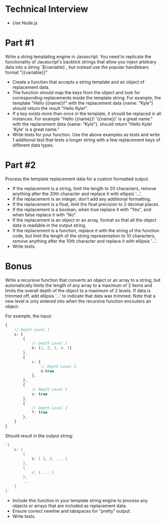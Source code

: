 # Technical Interview
- Use Node.js 

# Part #1
Write a string templating engine in Javascript. You need to replicate the functionality of Javascript's backtick strings that allow you inject arbitrary data into a string \`${variable}\`, but instead use the popular handlebars format "{{variable}}"
- Create a function that accepts a string template and an object of replacement data. 
- The function should map the keys from the object and look for corresponding replacements inside the template string. For example, the template "Hello {{name}}!" with the replacement data {name: "Kyle"} should return the result "Hello Kyle!".
- If a key exists more than once in the template, it should be replaced in all instances. For example "Hello {{name}}! '{{name}}' is a great name." with the replacement data {name: "Kyle"}, should return "Hello Kyle! 'Kyle' is a great name."
- Write tests for your function. Use the above examples as tests and write 1 additional test that tests a longer string with a few replacement keys of different data types.

# Part #2
Process the template replacement data for a custom formatted output.
- If the replacement is a string, limit the length to 20 characters, remove anything after the 20th character and replace it with ellipsis '...'.
- If the replacement is an integer, don't add any additional formatting. 
- If the replacement is a float, limit the float precision to 2 decimal places. 
- If the replacement is a boolean, when true replace it with "Yes", and when false replace it with "No".
- If the replacement is an object or an array, format so that all the object data is readable in the output string. 
- If the replacement is a function, replace it with the string of the function code, but limit the length of the string representation to 10 characters, remove anything after the 10th character and replace it with ellipsis '...'.
- Write tests.

# Bonus
Write a recursive function that converts an object or an array to a string, but automatically limits the length of any array to a maximum of 2 items and limits the overall depth of the object to a maximum of 2 levels. If data is trimmed off, add ellipsis '...' to indicate that data was trimmed. Note that a new level is only entered into when the recursive function encouters an object.

For example, the input:
```js
{
    // Depth Level 1
    a: [ 
        { 
            // Depth Level 2
            b: [1, 2, 3, 4, 5] 
        }, 
        { 
            c: { 
                // Depth Level 3
                d:true 
            },
        },
        { 
            // Depth Level 2
            e: true 
        },
        { 
            // Depth Level 2
            f: true 
        },
    ] 
}
```

Should result in the output string:
```js
`{
    a: [ 
        { 
            b: [ 1, 2, ... ] 
        }, 
        { 
            c: { ... } 
        },
        ...
    ] 
}`
```
- Include this function in your template string engine to process any objects or arrays that are included as replacement data.
- Ensure correct newline and tabspaces for "pretty" output.
- Write tests.
